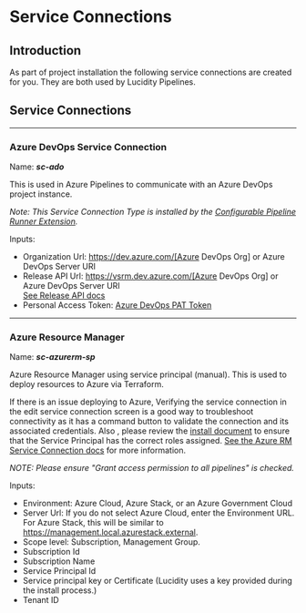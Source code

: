 # Service Connections

## Introduction

As part of project installation the following service connections are created for you. They are both used by Lucidity Pipelines.

## Service Connections

---

### Azure DevOps Service Connection

Name: ***sc-ado***

This is used in Azure Pipelines to communicate with an Azure DevOps project instance.  

*Note: This Service Connection Type is installed by the [Configurable Pipeline Runner Extension](https://marketplace.visualstudio.com/items?itemName=CSE-DevOps.RunPipelines).*

Inputs:

* Organization Url: https://dev.azure.com/[Azure DevOps Org] or Azure DevOps Server URI <br/>
* Release API Url: https://vsrm.dev.azure.com/[Azure DevOps Org] or Azure DevOps Server URI <br/>
    [See Release API docs](https://docs.microsoft.com/rest/api/azure/devops/release/releases/list?view=azure-devops-rest-6.0) <br/>
* Personal Access Token: [Azure DevOps PAT Token](https://docs.microsoft.com/azure/devops/organizations/accounts/use-personal-access-tokens-to-authenticate?view=azure-devops&tabs=preview-page)

---

### Azure Resource Manager

Name: ***sc-azurerm-sp***

Azure Resource Manager using service principal (manual).  This is used to deploy resources to Azure via Terraform.

If there is an issue deploying to Azure, Verifying the service connection in the edit service connection screen is a good way to troubleshoot connectivity as it has a command button to validate the connection and its associated credentials. Also , please review the [install document](./PROJECT_INSTALLATION.md) to ensure that the Service Principal has the correct roles assigned.  [See the Azure RM Service Connection docs](https://docs.microsoft.com/azure/devops/pipelines/library/connect-to-azure?view=azure-devops) for more information.

*NOTE: Please ensure "Grant access permission to all pipelines" is checked.*

Inputs:

* Environment:  Azure Cloud, Azure Stack, or an Azure Government Cloud
* Server Url: If you do not select Azure Cloud, enter the Environment URL. For Azure Stack, this will be similar to <https://management.local.azurestack.external>.
* Scope level: Subscription, Management Group.
* Subscription Id
* Subscription Name
* Service Principal Id
* Service principal key or Certificate (Lucidity uses a key provided during the install process.)
* Tenant ID

